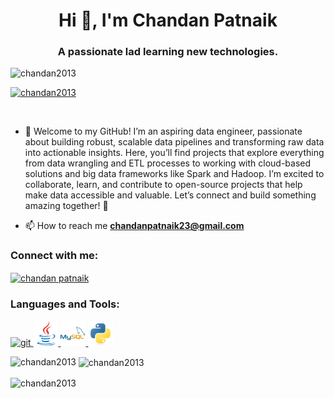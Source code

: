 <h1 align="center">Hi 👋, I'm Chandan Patnaik</h1>
<h3 align="center">A passionate lad learning new technologies.</h3>

<p align="left"> <img src="https://komarev.com/ghpvc/?username=chandan2013&label=Profile%20views&color=0e75b6&style=flat" alt="chandan2013" /> </p>

<p align="left"> <a href="https://github.com/ryo-ma/github-profile-trophy"><img src="https://github-profile-trophy.vercel.app/?username=chandan2013" alt="chandan2013" /></a> </p>

<p align="left"> <a href="https://twitter.com/" target="blank"><img src="https://img.shields.io/twitter/follow/?logo=twitter&style=for-the-badge" alt="" /></a> </p>

- 🌱 Welcome to my GitHub! I’m an aspiring data engineer, passionate about building robust, scalable data pipelines and transforming raw data into actionable insights. Here, you’ll find projects that explore everything from data wrangling and ETL processes to working with cloud-based solutions and big data frameworks like Spark and Hadoop. I’m excited to collaborate, learn, and contribute to open-source projects that help make data accessible and valuable. Let’s connect and build something amazing together! 🚀

- 📫 How to reach me **chandanpatnaik23@gmail.com**

<h3 align="left">Connect with me:</h3>
<p align="left">
<a href="www.linkedin.com/in/chandan-patnaik-10698424a" target="blank"><img align="center" src="https://raw.githubusercontent.com/rahuldkjain/github-profile-readme-generator/master/src/images/icons/Social/linked-in-alt.svg" alt="chandan patnaik" height="30" width="40" /></a>
</p>

<h3 align="left">Languages and Tools:</h3>
<p align="left"> <a href="https://git-scm.com/" target="_blank" rel="noreferrer"> <img src="https://www.vectorlogo.zone/logos/git-scm/git-scm-icon.svg" alt="git" width="40" height="40"/> </a> <a href="https://www.java.com" target="_blank" rel="noreferrer"> <img src="https://raw.githubusercontent.com/devicons/devicon/master/icons/java/java-original.svg" alt="java" width="40" height="40"/> </a> <a href="https://www.mysql.com/" target="_blank" rel="noreferrer"> <img src="https://raw.githubusercontent.com/devicons/devicon/master/icons/mysql/mysql-original-wordmark.svg" alt="mysql" width="40" height="40"/> </a> <a href="https://www.python.org" target="_blank" rel="noreferrer"> <img src="https://raw.githubusercontent.com/devicons/devicon/master/icons/python/python-original.svg" alt="python" width="40" height="40"/> </a> </p>

<p><img align="left" src="https://github-readme-stats.vercel.app/api/top-langs?username=chandan2013&show_icons=true&locale=en&layout=compact" alt="chandan2013" /></p>

<p>&nbsp;<img align="center" src="https://github-readme-stats.vercel.app/api?username=chandan2013&show_icons=true&locale=en" alt="chandan2013" /></p>

<p><img align="center" src="https://github-readme-streak-stats.herokuapp.com/?user=chandan2013&" alt="chandan2013" /></p>
